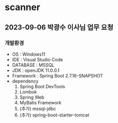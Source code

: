 # scanner
## 2023-09-06 박광수 이사님 업무 요청

### 개발환경
- OS : Windows11
- IDE : Visual Studio Code
- DATABASE : MSSQL
- JDK : openJDK 11.0.0.1
- Framework : Spring Boot 2.7.16-SNAPSHOT
- dependency
    1. Spring Boot DevTools
    2. Lombok
    3. Spring Web
    4. MyBatis Framework
    5. (추가) mssql-jdbc
    6. (추가) spring-boot-starter-tomcat